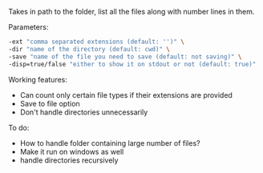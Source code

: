 Takes in path to the folder, list all the files along with number lines in them. 

Parameters:
```bash
-ext "comma separated extensions (default: '')" \
-dir "name of the directory (default: cwd)" \
-save "name of the file you need to save (default: not saving)" \
-disp=true/false "either to show it on stdout or not (default: true)"
```

Working features:
  * Can count only certain file types if their extensions are provided
  * Save to file option 
  * Don't handle directories unnecessarily

To do:
  * How to handle folder containing large number of files?
  * Make it run on windows as well
  * handle directories recursively